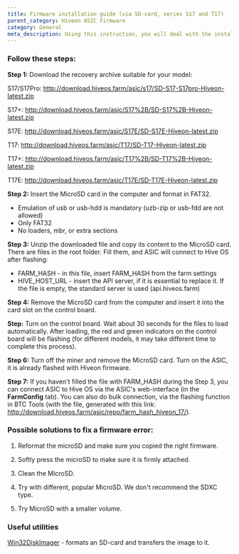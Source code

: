 ```yaml
---
title: Firmware installation guide (via SD-card, series S17 and T17)
parent_category: Hiveon ASIC Firmware
category: General
meta_description: Using this instruction, you will deal with the installation process without any issues.
---
```


### Follow these steps:

**Step 1:** Download the recovery archive suitable for your model:

S17/S17Pro: http://download.hiveos.farm/asic/s17/SD-S17-S17pro-Hiveon-latest.zip

S17+:  http://download.hiveos.farm/asic/S17%2B/SD-S17%2B-Hiveon-latest.zip

S17E: http://download.hiveos.farm/asic/S17E/SD-S17E-Hiveon-latest.zip

T17: http://download.hiveos.farm/asic/T17/SD-T17-Hiveon-latest.zip

T17+: http://download.hiveos.farm/asic/T17%2B/SD-T17%2B-Hiveon-latest.zip

T17E: http://download.hiveos.farm/asic/T17E/SD-T17E-Hiveon-latest.zip

**Step 2:** Insert the MicroSD card in the computer and format in FAT32.
- Emulation of usb or usb-hdd is mandatory (uzb-zip or usb-fdd are not allowed)
- Only FAT32
- No loaders, mbr, or extra sections

**Step 3:** Unzip the downloaded file and copy its content to the MicroSD card. There are files in the root folder. Fill them, and ASIC will connect to Hive OS after flashing:
- FARM\_HASH - in this file, insert FARM\_HASH from the farm settings
- HIVE\_HOST\_URL - insert the API server, if it is essential to replace it. If the file is empty, the standard server is used (api.hiveos.farm)

**Step 4:** Remove the MicroSD card from the computer and insert it into the card slot on the control board.

**Step:** Turn on the control board. Wait about 30 seconds for the files to load automatically. After loading, the red and green indicators on the control board will be flashing (for different models, it may take different time to complete this process).

**Step 6:** Turn off the miner and remove the MicroSD card. Turn on the ASIC, it is already flashed with Hiveon firmware.

**Step 7:** If you haven't filled the file with FARM\_HASH during the Step 3, you can connect ASIC to Hive OS via the ASIC's web-interface (in the **FarmConfig** tab). You can also do bulk connection, via the flashing function in BTC Tools (with the file, generated with this link: http://download.hiveos.farm/asic/repo/farm_hash_hiveon_17/).

### Possible solutions to fix a firmware error:

1. Reformat the microSD and make sure you copied the right firmware.

2. Softly press the microSD to make sure it is firmly attached.

3. Clean the MicroSD.

4. Try with different, popular MicroSD. We don't recommend the SDXC type.

5. Try MicroSD with a smaller volume.

### Useful utilities
[Win32DiskImager](http://download.hiveos.farm/asic/utility/Win32DiskImager-1.0.0-binary.zip) - formats an SD-card and transfers the image to it.
